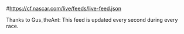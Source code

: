 #https://cf.nascar.com/live/feeds/live-feed.json


Thanks to Gus_theAnt:
This feed is updated every second during every race.
